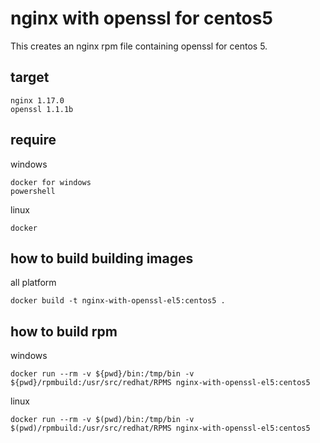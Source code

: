 # nginx with openssl for centos5

This creates an nginx rpm file containing openssl for centos 5.

## target

    nginx 1.17.0
    openssl 1.1.1b

## require

windows

    docker for windows
    powershell

linux

    docker

## how to build building images

all platform

    docker build -t nginx-with-openssl-el5:centos5 .

## how to build rpm 

windows

    docker run --rm -v ${pwd}/bin:/tmp/bin -v ${pwd}/rpmbuild:/usr/src/redhat/RPMS nginx-with-openssl-el5:centos5

linux

    docker run --rm -v $(pwd)/bin:/tmp/bin -v $(pwd)/rpmbuild:/usr/src/redhat/RPMS nginx-with-openssl-el5:centos5

